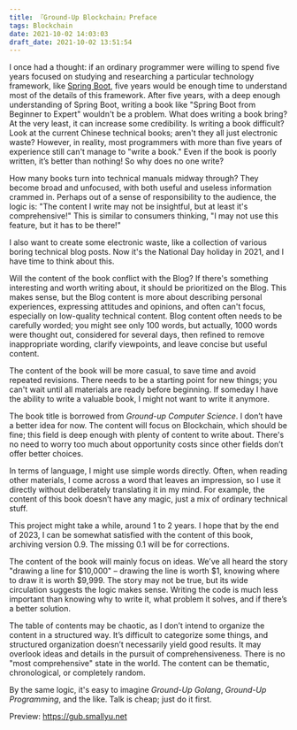 ```yaml
---
title: 『Ground-Up Blockchain』Preface
tags: Blockchain
date: 2021-10-02 14:03:03
draft_date: 2021-10-02 13:51:54
---
```


I once had a thought: if an ordinary programmer were willing to spend five years focused on studying and researching a particular technology framework, like [Spring Boot](https://spring.io/projects/spring-boot), five years would be enough time to understand most of the details of this framework. After five years, with a deep enough understanding of Spring Boot, writing a book like "Spring Boot from Beginner to Expert" wouldn't be a problem. What does writing a book bring? At the very least, it can increase some credibility. Is writing a book difficult? Look at the current Chinese technical books; aren't they all just electronic waste? However, in reality, most programmers with more than five years of experience still can't manage to "write a book." Even if the book is poorly written, it’s better than nothing! So why does no one write?

How many books turn into technical manuals midway through? They become broad and unfocused, with both useful and useless information crammed in. Perhaps out of a sense of responsibility to the audience, the logic is: "The content I write may not be insightful, but at least it's comprehensive!" This is similar to consumers thinking, "I may not use this feature, but it has to be there!"

I also want to create some electronic waste, like a collection of various boring technical blog posts. Now it's the National Day holiday in 2021, and I have time to think about this.

Will the content of the book conflict with the Blog? If there's something interesting and worth writing about, it should be prioritized on the Blog. This makes sense, but the Blog content is more about describing personal experiences, expressing attitudes and opinions, and often can't focus, especially on low-quality technical content. Blog content often needs to be carefully worded; you might see only 100 words, but actually, 1000 words were thought out, considered for several days, then refined to remove inappropriate wording, clarify viewpoints, and leave concise but useful content.

The content of the book will be more casual, to save time and avoid repeated revisions. There needs to be a starting point for new things; you can't wait until all materials are ready before beginning. If someday I have the ability to write a valuable book, I might not want to write it anymore.

The book title is borrowed from *Ground-up Computer Science*. I don’t have a better idea for now. The content will focus on Blockchain, which should be fine; this field is deep enough with plenty of content to write about. There's no need to worry too much about opportunity costs since other fields don’t offer better choices.

In terms of language, I might use simple words directly. Often, when reading other materials, I come across a word that leaves an impression, so I use it directly without deliberately translating it in my mind. For example, the content of this book doesn’t have any magic, just a mix of ordinary technical stuff.

This project might take a while, around 1 to 2 years. I hope that by the end of 2023, I can be somewhat satisfied with the content of this book, archiving version 0.9. The missing 0.1 will be for corrections.

The content of the book will mainly focus on ideas. We’ve all heard the story "drawing a line for $10,000" – drawing the line is worth $1, knowing where to draw it is worth $9,999. The story may not be true, but its wide circulation suggests the logic makes sense. Writing the code is much less important than knowing why to write it, what problem it solves, and if there’s a better solution.

The table of contents may be chaotic, as I don’t intend to organize the content in a structured way. It’s difficult to categorize some things, and structured organization doesn’t necessarily yield good results. It may overlook ideas and details in the pursuit of comprehensiveness. There is no "most comprehensive" state in the world. The content can be thematic, chronological, or completely random.

By the same logic, it's easy to imagine *Ground-Up Golang*, *Ground-Up Programming*, and the like. Talk is cheap; just do it first.

Preview: https://gub.smallyu.net
